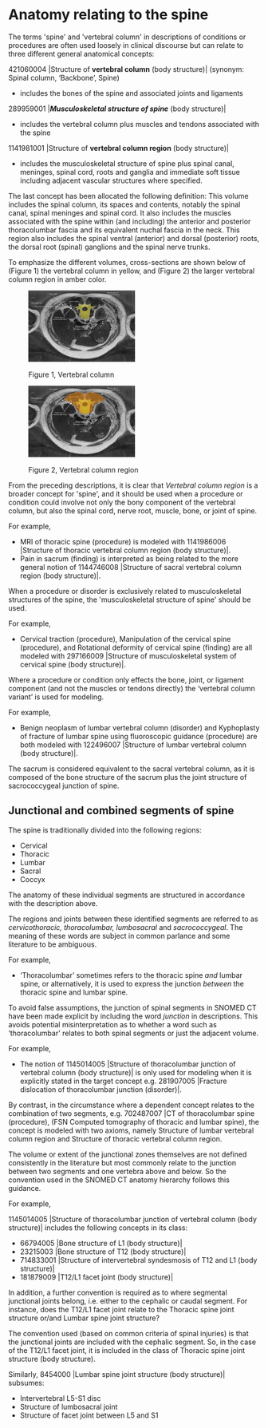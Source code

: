 # Anatomy relating to the spine

The terms 'spine' and 'vertebral column' in descriptions of conditions or procedures are often used loosely in clinical discourse but can relate to three different general anatomical concepts:

421060004 |Structure of **vertebral column** (body structure)| (synonym: Spinal column, ‘Backbone’, Spine)

  * includes the bones of the spine and associated joints and ligaments

289959001 |**_Musculoskeletal structure of spine_** (body structure)|

  * includes the vertebral column plus muscles and tendons associated with the spine

1141981001 |Structure of **vertebral column region** (body structure)|

  * includes the musculoskeletal structure of spine plus spinal canal, meninges, spinal cord, roots and ganglia and immediate soft tissue including adjacent vascular structures where specified.

The last concept has been allocated the following definition: This volume includes the spinal column, its spaces and contents, notably the spinal canal, spinal meninges and spinal cord. It also includes the muscles associated with the spine within (and including) the anterior and posterior thoracolumbar fascia and its equivalent nuchal fascia in the neck. This region also includes the spinal ventral (anterior) and dorsal (posterior) roots, the dorsal root (spinal) ganglions and the spinal nerve trunks.

  

To emphasize the different volumes, cross-sections are shown below of (Figure 1) the vertebral column in yellow, and (Figure 2) the larger vertebral column region in amber color.

<figure><img src="images/174690302.jpg" alt="" title=""><figcaption><p>Figure 1, Vertebral column</p></figcaption></figure>

  

<figure><img src="images/174690303.jpg" alt="" title=""><figcaption><p>Figure 2, Vertebral column region</p></figcaption></figure>

  

From the preceding descriptions, it is clear that _Vertebral column region_ is a broader concept for 'spine', and it should be used when a procedure or condition could involve not only the bony component of the vertebral column, but also the spinal cord, nerve root, muscle, bone, or joint of spine. 

For example,

  * MRI of thoracic spine (procedure) is modeled with 1141986006 |Structure of thoracic vertebral column region (body structure)|.
  * Pain in sacrum (finding) is interpreted as being related to the more general notion of 1144746008 |Structure of sacral vertebral column region (body structure)|.

When a procedure or disorder is exclusively related to musculoskeletal structures of the spine, the 'musculoskeletal structure of spine' should be used.

For example,

  * Cervical traction (procedure), Manipulation of the cervical spine (procedure), and Rotational deformity of cervical spine (finding) are all modeled with 297166009 |Structure of musculoskeletal system of cervical spine (body structure)|.

Where a procedure or condition only effects the bone, joint, or ligament component (and not the muscles or tendons directly) the ‘vertebral column variant’ is used for modeling.

For example,

  * Benign neoplasm of lumbar vertebral column (disorder) and Kyphoplasty of fracture of lumbar spine using fluoroscopic guidance (procedure) are both modeled with 122496007 |Structure of lumbar vertebral column (body structure)|.

  

The sacrum is considered equivalent to the sacral vertebral column, as it is composed of the bone structure of the sacrum plus the joint structure of sacrococcygeal junction of spine.

  

## Junctional and combined segments of spine

The spine is traditionally divided into the following regions:

  * Cervical
  * Thoracic
  * Lumbar
  * Sacral
  * Coccyx

The anatomy of these individual segments are structured in accordance with the description above.

The regions and joints between these identified segments are referred to as _cervicothoracic, thoracolumbar, lumbosacral_ and _sacrococcygeal_. The meaning of these words are subject in common parlance and some literature to be ambiguous.

For example,

  * ‘Thoracolumbar’ sometimes refers to the thoracic spine _and_ lumbar spine, or alternatively, it is used to express the junction _between_ the thoracic spine and lumbar spine.

To avoid false assumptions, the junction of spinal segments in SNOMED CT have been made explicit by including the word _junction_ in descriptions. This avoids potential misinterpretation as to whether a word such as ‘thoracolumbar' relates to both spinal segments or just the adjacent volume. 

For example,

  * The notion of 1145014005 |Structure of thoracolumbar junction of vertebral column (body structure)| is only used for modeling when it is explicitly stated in the target concept e.g. 281907005 |Fracture dislocation of thoracolumbar junction (disorder)|.

By contrast, in the circumstance where a dependent concept relates to the combination of two segments, e.g. 702487007 |CT of thoracolumbar spine (procedure), (FSN Computed tomography of thoracic and lumbar spine), the concept is modeled with two axioms, namely Structure of lumbar vertebral column region and Structure of thoracic vertebral column region.

The volume or extent of the junctional zones themselves are not defined consistently in the literature but most commonly relate to the junction between two segments and one vertebra above and below. So the convention used in the SNOMED CT anatomy hierarchy follows this guidance.

For example,

1145014005 |Structure of thoracolumbar junction of vertebral column (body structure)| includes the following concepts in its class:

  * 66794005 |Bone structure of L1 (body structure)|
  * 23215003 |Bone structure of T12 (body structure)|
  * 714833001 |Structure of intervertebral syndesmosis of T12 and L1 (body structure)|
  * 181879009 |T12/L1 facet joint (body structure)|

In addition, a further convention is required as to where segmental junctional joints belong, i.e. either to the cephalic or caudal segment. For instance, does the T12/L1 facet joint relate to the Thoracic spine joint structure or/and Lumbar spine joint structure?

The convention used (based on common criteria of spinal injuries) is that the junctional joints are included with the cephalic segment. So, in the case of the T12/L1 facet joint, it is included in the class of Thoracic spine joint structure (body structure).

Similarly, 8454000 |Lumbar spine joint structure (body structure)| subsumes:

  * Intervertebral L5-S1 disc
  * Structure of lumbosacral joint
  * Structure of facet joint between L5 and S1

  

